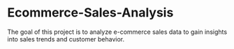 # Ecommerce-Sales-Analysis
The goal of this project is to analyze e-commerce sales data to gain insights into sales trends and customer behavior.
